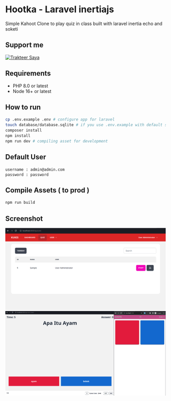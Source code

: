 # Hootka - Laravel inertiajs

Simple Kahoot Clone to play quiz in class built with laravel inertia echo and soketi  

## Support me

<!-- markdownlint-disable-next-line -->
<a href="https://trakteer.id/ajikamaludin" target="_blank"><img id="wse-buttons-preview" src="https://cdn.trakteer.id/images/embed/trbtn-blue-2.png" height="40" style="border:0px;height:40px;" alt="Trakteer Saya"></a>

## Requirements

- PHP 8.0 or latest
- Node 16+ or latest

## How to run

```bash
cp .env.example .env # configure app for laravel
touch database/database.sqlite # if you use .env.example with default sqlite database
composer install
npm install
npm run dev # compiling asset for development
```

## Default User

```text
username : admin@admin.com
password : password
```

## Compile Assets ( to prod )

```bash
npm run build
```

## Screenshot

![Dashboard1](1.png?raw=true)
![Dashboard2](2.png?raw=true)
